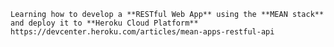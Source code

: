 
  
    Learning how to develop a **RESTful Web App** using the **MEAN stack** and deploy it to **Heroku Cloud Platform**  
    https://devcenter.heroku.com/articles/mean-apps-restful-api
